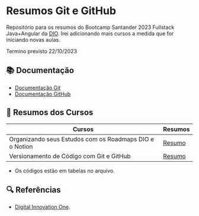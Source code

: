 
# Resumos Git e GitHub

Repositório para os resumos do Bootcamp Santander 2023 Fullstack Java+Angular da [DIO](https://web.dio.me/home).
Irei adicionando mais cursos a medida que for iniciando novas aulas.

Termino previsto 22/10/2023

## 📚  Documentação
- [Documentação Git](https://git-scm.com/docs)
- [Documentação GitHub](https://docs.github.com/pt/get-started)

## 📃  Resumos dos Cursos

| Cursos | Resumos|
|--------|---------|
|Organizando seus Estudos com os Roadmaps DIO e o Notion|[Resumo](https://bootcamp-da-gaby.notion.site/Programa-o-ac913bb2d0224e3e81201bac8e01d421?pvs=4)
|Versionamento de Código com Git e GitHub | [Resumo](https://www.notion.so/bootcamp-da-gaby/Curso-Versionamento-de-C-digo-com-Git-e-GitHub-2687f272104b4fb59da3c110877c532b?pvs=4)

- Os códigos estão em tabelas no arquivo.

## 🔍  Referências
 
- [Digital Innovation One](https://web.dio.me/track/bf7abb82-1324-4074-9949-f474a1a911fe).



